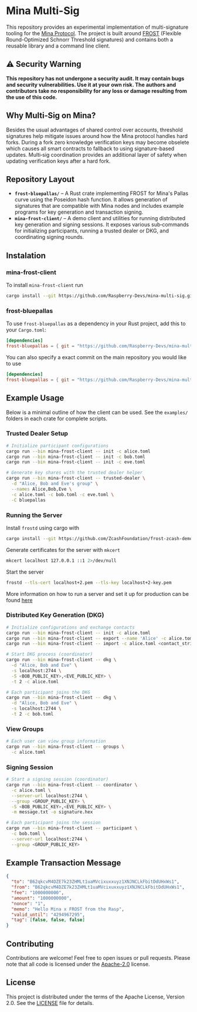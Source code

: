 # Mina Multi-Sig

This repository provides an experimental implementation of multi-signature tooling for the [Mina Protocol](https://minaprotocol.com/). The project is built around [FROST](https://github.com/cfrg/draft-irtf-cfrg-frost) (Flexible Round-Optimized Schnorr Threshold signatures) and contains both a reusable library and a command line client.

## ⚠️ Security Warning

**This repository has not undergone a security audit. It may contain bugs and security vulnerabilities. Use it at your own risk. The authors and contributors take no responsibility for any loss or damage resulting from the use of this code.**

## Why Multi‑Sig on Mina?

Besides the usual advantages of shared control over accounts, threshold signatures help mitigate issues around how the Mina protocol handles hard forks. During a fork zero knowledge verification keys may become obselete which causes all smart contracts to fallback to using signature-based updates. Multi‑sig coordination provides an additional layer of safety when updating verification keys after a hard fork.

## Repository Layout

- **`frost-bluepallas/`** – A Rust crate implementing FROST for Mina's Pallas curve using the Poseidon hash function. It allows generation of signatures that are compatible with Mina nodes and includes example programs for key generation and transaction signing.
- **`mina-frost-client/`** – A demo client and utilities for running distributed key generation and signing sessions. It exposes various sub‑commands for initializing participants, running a trusted dealer or DKG, and coordinating signing rounds.

## Instalation
### mina-frost-client
To install `mina-frost-client` run
```bash
cargo install --git https://github.com/Raspberry-Devs/mina-multi-sig.git --locked mina-frost-client
```

### frost-bluepallas
To use `frost-bluepallas` as a dependency in your Rust project, add this to your `Cargo.toml`:

```toml
[dependencies]
frost-bluepallas = { git = "https://github.com/Raspberry-Devs/mina-multi-sig.git" }
```

You can also specify a exact commit on the main repository you would like to use
```toml
[dependencies]
frost-bluepallas = { git = "https://github.com/Raspberry-Devs/mina-multi-sig.git", rev = "commit_hash" }
```

## Example Usage

Below is a minimal outline of how the client can be used. See the `examples/` folders in each crate for complete scripts.

### Trusted Dealer Setup

```bash
# Initialize participant configurations
cargo run --bin mina-frost-client -- init -c alice.toml
cargo run --bin mina-frost-client -- init -c bob.toml
cargo run --bin mina-frost-client -- init -c eve.toml

# Generate key shares with the trusted dealer helper
cargo run --bin mina-frost-client -- trusted-dealer \
  -d "Alice, Bob and Eve's group" \
  --names Alice,Bob,Eve \
  -c alice.toml -c bob.toml -c eve.toml \
  -C bluepallas
```

### Running the Server

Install `frostd` using cargo with

```bash
cargo install --git https://github.com/ZcashFoundation/frost-zcash-demo.git --locked frostd
```

Generate certificates for the server with `mkcert`

```bash
mkcert localhost 127.0.0.1 ::1 2>/dev/null
```

Start the server

```bash
frostd --tls-cert localhost+2.pem --tls-key localhost+2-key.pem
```

More information on how to run a server and set it up for production can be found [here](https://frost.zfnd.org/zcash/server.html)

### Distributed Key Generation (DKG)

```bash
# Initialize configurations and exchange contacts
cargo run --bin mina-frost-client -- init -c alice.toml
cargo run --bin mina-frost-client -- export --name 'Alice' -c alice.toml
cargo run --bin mina-frost-client -- import -c alice.toml <contact_string>

# Start DKG process (coordinator)
cargo run --bin mina-frost-client -- dkg \
  -d "Alice, Bob and Eve" \
  -s localhost:2744 \
  -S <BOB_PUBLIC_KEY>,<EVE_PUBLIC_KEY> \
  -t 2 -c alice.toml

# Each participant joins the DKG
cargo run --bin mina-frost-client -- dkg \
  -d "Alice, Bob and Eve" \
  -s localhost:2744 \
  -t 2 -c bob.toml
```

### View Groups

```bash
# Each user can view group information
cargo run --bin mina-frost-client -- groups \
  -c alice.toml
```

### Signing Session

```bash
# Start a signing session (coordinator)
cargo run --bin mina-frost-client -- coordinator \
  -c alice.toml \
  --server-url localhost:2744 \
  --group <GROUP_PUBLIC_KEY> \
  -S <BOB_PUBLIC_KEY>,<EVE_PUBLIC_KEY> \
  -m message.txt -o signature.hex

# Each participant joins the session
cargo run --bin mina-frost-client -- participant \
  -c bob.toml \
  --server-url localhost:2744 \
  --group <GROUP_PUBLIC_KEY>
```

## Example Transaction Message

```json
{
  "to": "B62qkcvM4DZE7k23ZHMLt1uaMVcixuxxuyz1XNJNCLkFbitDdUHxWs1",
  "from": "B62qkcvM4DZE7k23ZHMLt1uaMVcixuxxuyz1XNJNCLkFbitDdUHxWs1",
  "fee": "1000000000",
  "amount": "1000000000",
  "nonce": "1",
  "memo": "Hello Mina x FROST from the Rasp",
  "valid_until": "4294967295",
  "tag": [false, false, false]
}
```

## Contributing

Contributions are welcome! Feel free to open issues or pull requests. Please note that all code is licensed under the [Apache-2.0](LICENSE) license.

## License

This project is distributed under the terms of the Apache License, Version 2.0. See the [LICENSE](LICENSE) file for details.
